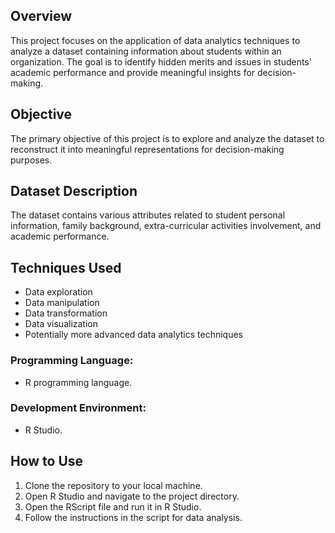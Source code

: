 ## Overview
This project focuses on the application of data analytics techniques to analyze a dataset containing information about students within an organization. The goal is to identify hidden merits and issues in students' academic performance and provide meaningful insights for decision-making.

## Objective
The primary objective of this project is to explore and analyze the dataset to reconstruct it into meaningful representations for decision-making purposes.

## Dataset Description
The dataset contains various attributes related to student personal information, family background, extra-curricular activities involvement, and academic performance.

## Techniques Used
- Data exploration
- Data manipulation
- Data transformation
- Data visualization
- Potentially more advanced data analytics techniques


### Programming Language:
- R programming language.

### Development Environment:
- R Studio.

## How to Use
1. Clone the repository to your local machine.
2. Open R Studio and navigate to the project directory.
3. Open the RScript file and run it in R Studio.
4. Follow the instructions in the script for data analysis.
